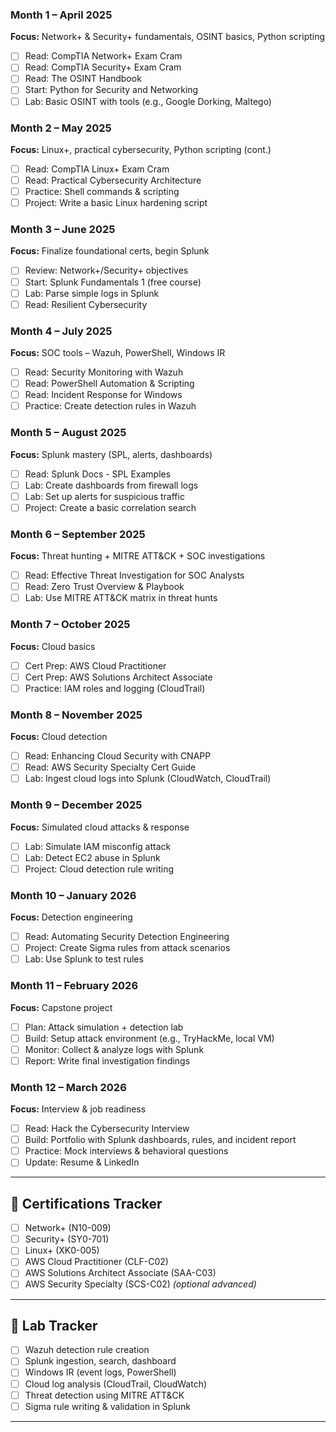 ### **Month 1 – April 2025**  
**Focus:** Network+ & Security+ fundamentals, OSINT basics, Python scripting
- [ ] Read: CompTIA Network+ Exam Cram
- [ ] Read: CompTIA Security+ Exam Cram
- [ ] Read: The OSINT Handbook
- [ ] Start: Python for Security and Networking
- [ ] Lab: Basic OSINT with tools (e.g., Google Dorking, Maltego)

### **Month 2 – May 2025**  
**Focus:** Linux+, practical cybersecurity, Python scripting (cont.)
- [ ] Read: CompTIA Linux+ Exam Cram
- [ ] Read: Practical Cybersecurity Architecture
- [ ] Practice: Shell commands & scripting
- [ ] Project: Write a basic Linux hardening script

### **Month 3 – June 2025**  
**Focus:** Finalize foundational certs, begin Splunk
- [ ] Review: Network+/Security+ objectives
- [ ] Start: Splunk Fundamentals 1 (free course)
- [ ] Lab: Parse simple logs in Splunk
- [ ] Read: Resilient Cybersecurity

### **Month 4 – July 2025**  
**Focus:** SOC tools – Wazuh, PowerShell, Windows IR
- [ ] Read: Security Monitoring with Wazuh
- [ ] Read: PowerShell Automation & Scripting
- [ ] Read: Incident Response for Windows
- [ ] Practice: Create detection rules in Wazuh

### **Month 5 – August 2025**  
**Focus:** Splunk mastery (SPL, alerts, dashboards)
- [ ] Read: Splunk Docs - SPL Examples
- [ ] Lab: Create dashboards from firewall logs
- [ ] Lab: Set up alerts for suspicious traffic
- [ ] Project: Create a basic correlation search

### **Month 6 – September 2025**  
**Focus:** Threat hunting + MITRE ATT&CK + SOC investigations
- [ ] Read: Effective Threat Investigation for SOC Analysts
- [ ] Read: Zero Trust Overview & Playbook
- [ ] Lab: Use MITRE ATT&CK matrix in threat hunts

### **Month 7 – October 2025**  
**Focus:** Cloud basics
- [ ] Cert Prep: AWS Cloud Practitioner
- [ ] Cert Prep: AWS Solutions Architect Associate
- [ ] Practice: IAM roles and logging (CloudTrail)

### **Month 8 – November 2025**  
**Focus:** Cloud detection
- [ ] Read: Enhancing Cloud Security with CNAPP
- [ ] Read: AWS Security Specialty Cert Guide
- [ ] Lab: Ingest cloud logs into Splunk (CloudWatch, CloudTrail)

### **Month 9 – December 2025**  
**Focus:** Simulated cloud attacks & response
- [ ] Lab: Simulate IAM misconfig attack
- [ ] Lab: Detect EC2 abuse in Splunk
- [ ] Project: Cloud detection rule writing

### **Month 10 – January 2026**  
**Focus:** Detection engineering
- [ ] Read: Automating Security Detection Engineering
- [ ] Project: Create Sigma rules from attack scenarios
- [ ] Lab: Use Splunk to test rules

### **Month 11 – February 2026**  
**Focus:** Capstone project
- [ ] Plan: Attack simulation + detection lab
- [ ] Build: Setup attack environment (e.g., TryHackMe, local VM)
- [ ] Monitor: Collect & analyze logs with Splunk
- [ ] Report: Write final investigation findings

### **Month 12 – March 2026**  
**Focus:** Interview & job readiness
- [ ] Read: Hack the Cybersecurity Interview
- [ ] Build: Portfolio with Splunk dashboards, rules, and incident report
- [ ] Practice: Mock interviews & behavioral questions
- [ ] Update: Resume & LinkedIn

---

## 🔁 Certifications Tracker
- [ ] Network+ (N10-009)
- [ ] Security+ (SY0-701)
- [ ] Linux+ (XK0-005)
- [ ] AWS Cloud Practitioner (CLF-C02)
- [ ] AWS Solutions Architect Associate (SAA-C03)
- [ ] AWS Security Specialty (SCS-C02) *(optional advanced)*

---

## 💾 Lab Tracker
- [ ] Wazuh detection rule creation
- [ ] Splunk ingestion, search, dashboard
- [ ] Windows IR (event logs, PowerShell)
- [ ] Cloud log analysis (CloudTrail, CloudWatch)
- [ ] Threat detection using MITRE ATT&CK
- [ ] Sigma rule writing & validation in Splunk

---